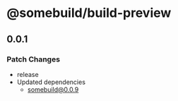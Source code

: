 # @somebuild/build-preview

## 0.0.1

### Patch Changes

- release
- Updated dependencies
  - somebuild@0.0.9
